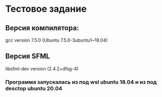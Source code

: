 # Тестовое задание

## Версия компилятора:
gcc version 7.5.0 (Ubuntu 7.5.0-3ubuntu1~18.04)

## Версия SFML
libsfml-dev version (2.4.2+dfsg-4)

### Программа запускалась из под wsl ubuntu 18.04 и из под desctop ubuntu 20.04

